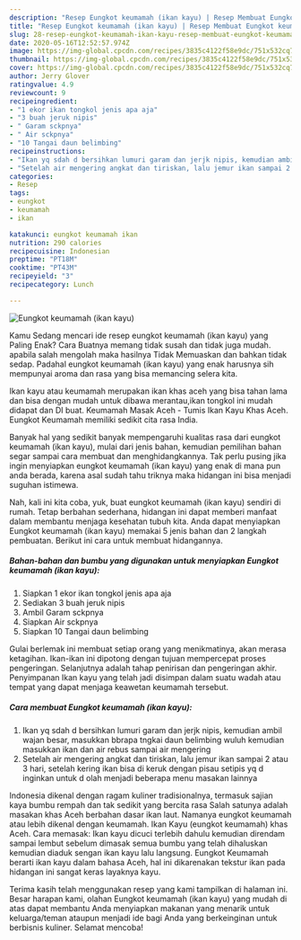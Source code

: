 ```yaml
---
description: "Resep Eungkot keumamah (ikan kayu) | Resep Membuat Eungkot keumamah (ikan kayu) Yang Bikin Ngiler"
title: "Resep Eungkot keumamah (ikan kayu) | Resep Membuat Eungkot keumamah (ikan kayu) Yang Bikin Ngiler"
slug: 28-resep-eungkot-keumamah-ikan-kayu-resep-membuat-eungkot-keumamah-ikan-kayu-yang-bikin-ngiler
date: 2020-05-16T12:52:57.974Z
image: https://img-global.cpcdn.com/recipes/3835c4122f58e9dc/751x532cq70/eungkot-keumamah-ikan-kayu-foto-resep-utama.jpg
thumbnail: https://img-global.cpcdn.com/recipes/3835c4122f58e9dc/751x532cq70/eungkot-keumamah-ikan-kayu-foto-resep-utama.jpg
cover: https://img-global.cpcdn.com/recipes/3835c4122f58e9dc/751x532cq70/eungkot-keumamah-ikan-kayu-foto-resep-utama.jpg
author: Jerry Glover
ratingvalue: 4.9
reviewcount: 9
recipeingredient:
- "1 ekor ikan tongkol jenis apa aja"
- "3 buah jeruk nipis"
- " Garam sckpnya"
- " Air sckpnya"
- "10 Tangai daun belimbing"
recipeinstructions:
- "Ikan yq sdah d bersihkan lumuri garam dan jerjk nipis, kemudian ambil wajan besar, masukkan bbrapa tngkai daun belimbing wuluh kemudian masukkan ikan dan air rebus sampai air mengering"
- "Setelah air mengering angkat dan tiriskan, lalu jemur ikan sampai 2 atau 3 hari, setelah kering ikan bisa di keruk dengan pisau setipis yq d inginkan untuk d olah menjadi beberapa menu masakan lainnya"
categories:
- Resep
tags:
- eungkot
- keumamah
- ikan

katakunci: eungkot keumamah ikan 
nutrition: 290 calories
recipecuisine: Indonesian
preptime: "PT18M"
cooktime: "PT43M"
recipeyield: "3"
recipecategory: Lunch

---
```



![Eungkot keumamah (ikan kayu)](https://img-global.cpcdn.com/recipes/3835c4122f58e9dc/751x532cq70/eungkot-keumamah-ikan-kayu-foto-resep-utama.jpg)

Kamu Sedang mencari ide resep eungkot keumamah (ikan kayu) yang Paling Enak? Cara Buatnya memang tidak susah dan tidak juga mudah. apabila salah mengolah maka hasilnya Tidak Memuaskan dan bahkan tidak sedap. Padahal eungkot keumamah (ikan kayu) yang enak harusnya sih mempunyai aroma dan rasa yang bisa memancing selera kita.

Ikan kayu atau keumamah merupakan ikan khas aceh yang bisa tahan lama dan bisa dengan mudah untuk dibawa merantau,ikan tongkol ini mudah didapat dan DI buat. Keumamah Masak Aceh - Tumis Ikan Kayu Khas Aceh. Eungkot Keumamah memiliki sedikit cita rasa India.

Banyak hal yang sedikit banyak mempengaruhi kualitas rasa dari eungkot keumamah (ikan kayu), mulai dari jenis bahan, kemudian pemilihan bahan segar sampai cara membuat dan menghidangkannya. Tak perlu pusing jika ingin menyiapkan eungkot keumamah (ikan kayu) yang enak di mana pun anda berada, karena asal sudah tahu triknya maka hidangan ini bisa menjadi suguhan istimewa.


Nah, kali ini kita coba, yuk, buat eungkot keumamah (ikan kayu) sendiri di rumah. Tetap berbahan sederhana, hidangan ini dapat memberi manfaat dalam membantu menjaga kesehatan tubuh kita. Anda dapat menyiapkan Eungkot keumamah (ikan kayu) memakai 5 jenis bahan dan 2 langkah pembuatan. Berikut ini cara untuk membuat hidangannya.

<!--inarticleads1-->

##### Bahan-bahan dan bumbu yang digunakan untuk menyiapkan Eungkot keumamah (ikan kayu):

1. Siapkan 1 ekor ikan tongkol jenis apa aja
1. Sediakan 3 buah jeruk nipis
1. Ambil  Garam sckpnya
1. Siapkan  Air sckpnya
1. Siapkan 10 Tangai daun belimbing


Gulai berlemak ini membuat setiap orang yang menikmatinya, akan merasa ketagihan. Ikan-ikan ini dipotong dengan tujuan mempercepat proses pengeringan. Selanjutnya adalah tahap penirisan dan pengeringan akhir. Penyimpanan Ikan kayu yang telah jadi disimpan dalam suatu wadah atau tempat yang dapat menjaga keawetan keumamah tersebut. 

<!--inarticleads2-->

##### Cara membuat Eungkot keumamah (ikan kayu):

1. Ikan yq sdah d bersihkan lumuri garam dan jerjk nipis, kemudian ambil wajan besar, masukkan bbrapa tngkai daun belimbing wuluh kemudian masukkan ikan dan air rebus sampai air mengering
1. Setelah air mengering angkat dan tiriskan, lalu jemur ikan sampai 2 atau 3 hari, setelah kering ikan bisa di keruk dengan pisau setipis yq d inginkan untuk d olah menjadi beberapa menu masakan lainnya


Indonesia dikenal dengan ragam kuliner tradisionalnya, termasuk sajian kaya bumbu rempah dan tak sedikit yang bercita rasa Salah satunya adalah masakan khas Aceh berbahan dasar ikan laut. Namanya eungkot keumamah atau lebih dikenal dengan keumamah. Ikan Kayu (eungkot keumamah) khas Aceh. Cara memasak: Ikan kayu dicuci terlebih dahulu kemudian direndam sampai lembut sebelum dimasak semua bumbu yang telah dihaluskan kemudian diaduk sengan ikan kayu lalu langsung. Eungkot Keumamah berarti ikan kayu dalam bahasa Aceh, hal ini dikarenakan tekstur ikan pada hidangan ini sangat keras layaknya kayu. 

Terima kasih telah menggunakan resep yang kami tampilkan di halaman ini. Besar harapan kami, olahan Eungkot keumamah (ikan kayu) yang mudah di atas dapat membantu Anda menyiapkan makanan yang menarik untuk keluarga/teman ataupun menjadi ide bagi Anda yang berkeinginan untuk berbisnis kuliner. Selamat mencoba!
